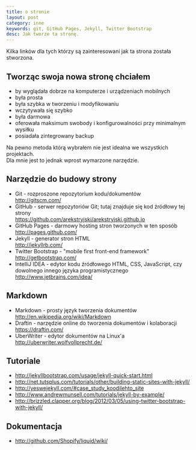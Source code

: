 ```yaml
---
title: o stronie
layout: post
category: inne
keywords: git, GitHub Pages, Jekyll, Twitter Bootstrap
desc: Jak tworze ta stronę.
---
```

Kilka linków dla tych którzy są zainteresowani jak ta strona została stworzona.


Tworząc swoja nowa stronę chciałem
------------------------------------
* by wyglądała dobrze na komputerze i urządzeniach mobilnych
* była prosta 
* była szybka w tworzeniu i modyfikowaniu
* wczytywała się szybko
* była darmowa
* oferowała maksimum swobody i konfigurowalności przy minimalnym wysiłku
* posiadała zintegrowany backup

Na pewno metoda którą wybrałem nie jest idealna we wszystkich projektach.  
Dla mnie jest to jednak wprost wymarzone narzędzie.


Narzędzie do budowy strony
----------------------------
* Git - rozproszone repozytorium kodu/dokumentów  
<http://gitscm.com/>
* GitHub - serwer repozytoriów Git; tutaj znajduje się kod źródłowy tej strony  
<https://github.com/arekstryjski/arekstryjski.github.io>
* GitHub Pages - darmowy hosting stron tworzonych w ten sposób  
<http://pages.github.com/>
* Jekyll - generator stron HTML  
<http://jekyllrb.com/>
* Twitter Bootstrap - "mobile first front-end framework"  
<http://getbootstrap.com/>
* IntelliJ IDEA - edytor kodu źródłowego HTML, CSS, JavaScript, czy dowolnego innego języka programistycznego  
<http://www.jetbrains.com/idea/>


Markdown
---------
* Markdown - prosty język tworzenia dokumentów  
<http://en.wikipedia.org/wiki/Markdown>
* Draftin - narzędzie online do tworzenia dokumentów i kolaboracji  
<https://draftin.com/>
* UberWriter - edytor dokumentów na Linux'a  
<http://uberwriter.wolfvollprecht.de/>


Tutoriale
----------
* <http://jekyllbootstrap.com/usage/jekyll-quick-start.html>
* <http://net.tutsplus.com/tutorials/other/building-static-sites-with-jekyll/>
* <http://yeswejekyll.com/#case_study_koodilehto_site>
* <http://www.andrewmunsell.com/tutorials/jekyll-by-example/>
* <http://brizzled.clapper.org/blog/2012/03/05/using-twitter-bootstrap-with-jekyll/>

Dokumentacja
------------
* <http://github.com/Shopify/liquid/wiki/>

